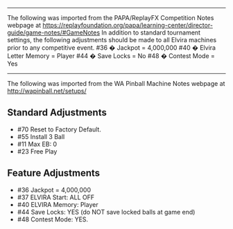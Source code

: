 ***
The following was imported from the PAPA/ReplayFX Competition Notes webpage at https://replayfoundation.org/papa/learning-center/director-guide/game-notes/#GameNotes
In addition to standard tournament settings, the following adjustments should be made to all Elvira machines prior to any competitive event. #36 � Jackpot = 4,000,000 #40 � Elvira Letter Memory = Player #44 � Save Locks = No #48 � Contest Mode = Yes
***
The following was imported from the WA Pinball Machine Notes webpage at http://wapinball.net/setups/
## Standard Adjustments
-   #70 Reset to Factory Default.
-   #55 Install 3 Ball
-   #11 Max EB: 0
-   #23 Free Play
## Feature Adjustments
-   #36 Jackpot = 4,000,000
-   #37 ELVIRA Start: ALL OFF
-   #40 ELVIRA Memory: Player
-   #44 Save Locks: YES (do NOT save locked balls at game end)
-   #48 Contest Mode: YES.
